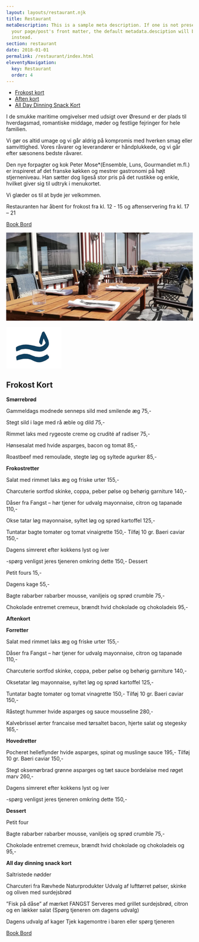 ```yaml
---
layout: layouts/restaurant.njk
title: Restaurant
metaDescription: This is a sample meta description. If one is not present in
  your page/post's front matter, the default metadata.desciption will be used
  instead.
section: restaurant
date: 2018-01-01
permalink: /restaurant/index.html
eleventyNavigation:
  key: Restaurant
  order: 4
---
```

<div class="page-links">
  <ul>
    <li><a href="#frokost-kort">Frokost kort</a></li>
    <li><a href="#aften-kort">Aften kort</a></li>
    <li><a href="#all-day">All Day Dinning Snack Kort</a></li>
  </ul>
</div>

I de smukke maritime omgivelser med udsigt over Øresund er der plads til hverdagsmad, romantiske middage, møder og festlige fejringer for hele familien. 

Vi gør os altid umage og vi går aldrig på kompromis med hverken smag eller samvittighed. Vores råvarer og leverandører er håndplukkede, og vi går efter sæsonens bedste råvarer. 

Den nye forpagter og kok Peter Mose*(Ensemble, Luns, Gourmandiet m.fl.) er inspireret af det franske køkken og mestrer gastronomi på højt stjerneniveau. Han sætter dog ligeså stor pris på det rustikke og enkle, hvilket giver sig til udtryk i menukortet. 

Vi glæder os til at byde jer velkommen.

Restauranten har åbent for frokost fra kl. 12 - 15 og aftenservering fra kl. 17 – 21

<a class="call-to-action" target="_blank" href="https://book.dinnerbooking.com/dk/en-US/book/index/2826/2">Book Bord</a>

![](/static/img/180881031_889854698259351_8564399153402122095_n.jpg)

![](/static/img/logo_wave_blue-0.1x.jpg)

<h2 id="frokost-kort">Frokost Kort</h2>

**Smørrebrød**

Gammeldags modnede senneps sild med smilende æg 75,-

Stegt sild i lage med rå æble og dild 75,-

Rimmet laks med rygeoste creme og crudité af radiser 75,-

Hønsesalat med hvide asparges, bacon og tomat 85,-

Roastbeef med remoulade, stegte løg og syltede agurker 85,-

**Frokostretter**

Salat med rimmet laks
æg og friske urter 155,-

Charcuterie
sortfod skinke, coppa, peber pølse og behørig garniture 140,-

Dåser fra Fangst – hør tjener for udvalg
mayonnaise, citron og tapanade 110,-

Okse tatar
løg mayonnaise, syltet løg og sprød kartoffel 125,-

Tuntatar
bagte tomater og tomat vinaigrette 150,-
Tilføj 10 gr. Baeri caviar 150,-

Dagens simreret efter kokkens lyst og iver

\-spørg venligst jeres tjeneren omkring dette 150,- 
Dessert

Petit fours 15,-

Dagens kage 55,-

Bagte rabarber
rabarber mousse, vaniljeis og sprød crumble 75,-

Chokolade entremet
cremeux, brændt hvid chokolade og chokoladeis 95,-

**Aftenkort**

**Forretter**

Salat med rimmet laks
æg og friske urter 155,-

Dåser fra Fangst – hør tjener for udvalg
mayonnaise, citron og tapanade 110,-

Charcuterie
sortfod skinke, coppa, peber pølse og behørig garniture 140,-

Oksetatar
løg mayonnaise, syltet løg og sprød kartoffel 125,-

Tuntatar
bagte tomater og tomat vinagrette 150,-
Tilføj 10 gr. Baeri caviar 150,-

Råstegt hummer
hvide asparges og sauce mousseline 280,-

Kalvebrissel
ærter francaise med tørsaltet bacon, hjerte salat og stegesky 165,-

**Hovedretter**

Pocheret helleflynder
hvide asparges, spinat og muslinge sauce 195,-
Tilføj 10 gr. Baeri caviar 150,-

Stegt oksemørbrad
grønne asparges og tæt sauce bordelaise med røget marv 260,-

Dagens simreret efter kokkens lyst og iver

\-spørg venligst jeres tjeneren omkring dette 150,-

**Dessert**

Petit four

Bagte rabarber
rabarber mousse, vaniljeis og sprød crumble 75,-

Chokolade entremet
cremeux, brændt hvid chokolade og chokoladeis og 95,-

**All day dinning snack kort**

Saltristede nødder

Charcuteri fra Rævhede Naturprodukter
Udvalg af lufttørret pølser, skinke og oliven med surdejsbrød

”Fisk på dåse” af mærket FANGST
Serveres med grillet surdejsbrød, citron og en lækker salat
(Spørg tjeneren om dagens udvalg)

Dagens udvalg af kager
Tjek kagemontre i baren eller spørg tjeneren

<a class="call-to-action" target="_blank" href="https://book.dinnerbooking.com/dk/en-US/book/index/2826/2">Book Bord</a>